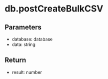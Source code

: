# db.postCreateBulkCSV

## Parameters
- database: database
- data: string


## Return
- result: number

